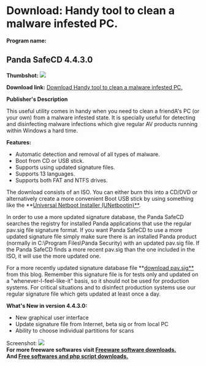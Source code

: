 # Download: Handy tool to clean a malware infested PC.

**Program name:**

## Panda SafeCD 4.4.3.0

  
**Thumbshot:** ![](http://www.freewarefiles.com/screenshot/pandasafecd_md.jpg)   
  
**Download link:** [Download Handy tool to clean a malware infested PC.](http://freesoftwares.boysofts.com/Panda-SafeCD_program_50716.html)  
  


**Publisher's Description**  
  


This useful utility comes in handy when you need to clean a friendA's PC (or your own) from a malware infested state. It is specially useful for detecting and disinfecting malware infections which give regular AV products running within Windows a hard time. 

**Features:**

  * Automatic detection and removal of all types of malware. 
  * Boot from CD or USB stick. 
  * Supports using updated signature files. 
  * Supports 13 languages. 
  * Supports both FAT and NTFS drives. 

The download consists of an ISO. You can either burn this into a CD/DVD or alternatively create a more convenient Boot USB stick by using something like the **[Universal Netboot Installer (UNetbootin)**](http://www.freewarefiles.com/UNetbootin_program_49146.html). 

In order to use a more updated signature database, the Panda SafeCD searches the registry for installed Panda applications that use the regular pav.sig file signature format. If you want Panda SafeCD to use a more updated signature file simply make sure there is an installed Panda product (normally in C:\Program Files\Panda Security) with an updated pav.sig file. If the Panda SafeCD finds a more recent pav.sig than the one included in the ISO, it will use the more updated one.

For a more recently updated signature database file **[download pav.sig**](http://research.pandasecurity.com/blogs/images/pav.zip) from this blog. Remember this signature file is for tests only and updated on a "whenever-I-feel-like-it" basis, so it should not be used for production systems. For critical situations and to disinfect production systems use our regular signature file which gets updated at least once a day.

**What's New in version 4.4.3.0:**

  * New graphical user interface 
  * Update signature file from Internet, beta sig or from local PC 
  * Ability to choose individual partitions for scans 

  
  
Screenshot: ![](http://www.freewarefiles.com/screenshot/pandasafecd.jpg)   
**For more freeware softwares visit [Freeware software downloads.](http://freesoftwares.boysofts.com/)**   
**And [Free softwares and php script downloads.](http://www.boysofts.com/)**
